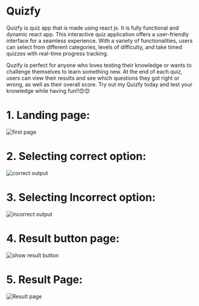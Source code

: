 # Quizfy
Quizfy is quiz app that is made using react js. It is fully functional and dynamic react app. This interactive quiz application offers a user-friendly interface for a seamless experience. With a variety of functionalities, users can select from different categories, levels of difficulty, and take timed quizzes with real-time progress tracking.

Quzify is perfect for anyone who loves testing their knowledge or wants to challenge themselves to learn something new. At the end of each quiz, users can view their results and see which questions they got right or wrong, as well as their overall score. Try out my Quizfy today  and test your knowledge while having fun!!😊😊


# 1. Landing page:

![first page](https://user-images.githubusercontent.com/84098635/228432842-09206088-f487-4096-bdec-633da69b4606.png)


# 2. Selecting correct option:

![correct output](https://user-images.githubusercontent.com/84098635/228432972-9b42c5c8-afbe-459c-b671-c40cbc55c8ed.png)


# 3. Selecting Incorrect option:

![incorrect output](https://user-images.githubusercontent.com/84098635/228433043-6924f4cc-393e-4290-a143-0d049f801f9f.png)


# 4. Result button page:

![show result button](https://user-images.githubusercontent.com/84098635/228433105-7a7b71b8-3bb7-4f57-bba8-9c1b077ea9f5.png)


# 5. Result Page:

![Result page](https://user-images.githubusercontent.com/84098635/228433138-32fa998a-a43f-417e-a74d-5af9303c27d7.png)
